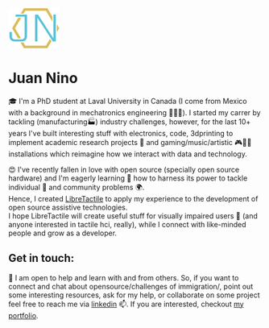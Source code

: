 ![Juan Nino's Logo](/JN-logo.png)
# Juan Nino

🎓 I'm a PhD student at Laval University in Canada (I come from Mexico with a background in mechatronics engineering 🦾🧑‍🛠️). I started my carrer by tackling (manufacturing🏭) industry challenges, however, for the last 10+ years I've built interesting stuff with electronics, code, 3dprinting to implement academic research projects 🏫 and gaming/music/artistic  🎮🎹🎨 installations which reimagine how we interact with data and technology.
 
😍 I've recently fallen in love with open source  (specially open source hardware) and  I'm eagerly learning 🌱 how to harness its power to tackle individual 👤 and community problems 🌍.  
Hence, I created [LibreTactile](https://github.com/LibreTactile) to apply my experience to the development of open source assistive technologies.  
I hope LibreTactile will create useful stuff for visually impaired users 🦯 (and anyone interested in tactile hci, really), while I connect with like-minded people and grow as a developer. 


## Get in touch:
🤝 I am open to help and learn with and from others. So, if you want to connect and chat about opensource/challenges of immigration/, point out some interesting resources, ask for my help, or collaborate on some project feel free to reach me via [linkedin](https://www.linkedin.com/in/nino-juan/) 📫. 
If you are interested, checkout [my portfolio](https://www.juannino.dev/).
